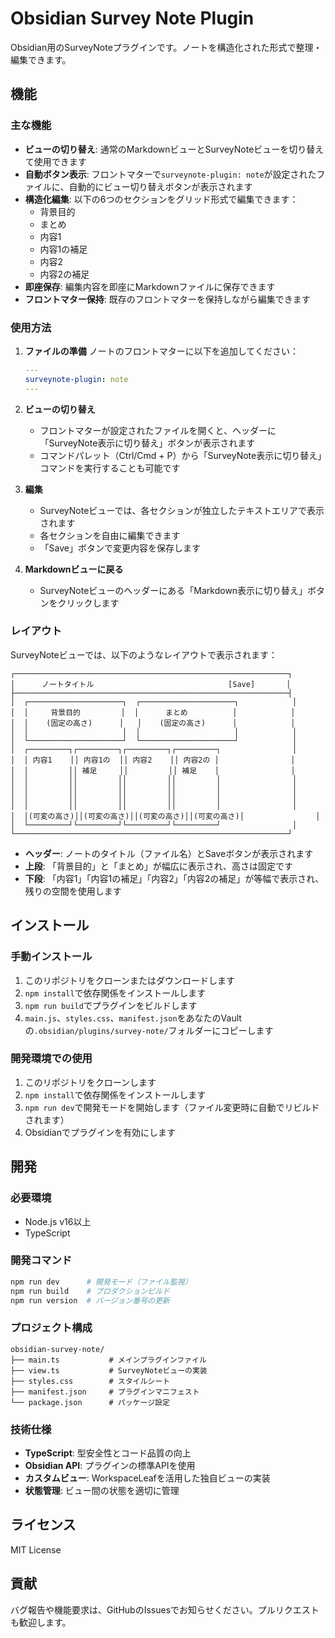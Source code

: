 # Obsidian Survey Note Plugin

Obsidian用のSurveyNoteプラグインです。ノートを構造化された形式で整理・編集できます。

## 機能

### 主な機能
- **ビューの切り替え**: 通常のMarkdownビューとSurveyNoteビューを切り替えて使用できます
- **自動ボタン表示**: フロントマターで`surveynote-plugin: note`が設定されたファイルに、自動的にビュー切り替えボタンが表示されます
- **構造化編集**: 以下の6つのセクションをグリッド形式で編集できます：
  - 背景目的
  - まとめ
  - 内容1
  - 内容1の補足
  - 内容2
  - 内容2の補足
- **即座保存**: 編集内容を即座にMarkdownファイルに保存できます
- **フロントマター保持**: 既存のフロントマターを保持しながら編集できます

### 使用方法

1. **ファイルの準備**
   ノートのフロントマターに以下を追加してください：
   ```yaml
   ---
   surveynote-plugin: note
   ---
   ```

2. **ビューの切り替え**
   - フロントマターが設定されたファイルを開くと、ヘッダーに「SurveyNote表示に切り替え」ボタンが表示されます
   - コマンドパレット（Ctrl/Cmd + P）から「SurveyNote表示に切り替え」コマンドを実行することも可能です

3. **編集**
   - SurveyNoteビューでは、各セクションが独立したテキストエリアで表示されます
   - 各セクションを自由に編集できます
   - 「Save」ボタンで変更内容を保存します

4. **Markdownビューに戻る**
   - SurveyNoteビューのヘッダーにある「Markdown表示に切り替え」ボタンをクリックします

### レイアウト

SurveyNoteビューでは、以下のようなレイアウトで表示されます：

```
┌─────────────────────────────────────────────────────────────┐
│      ノートタイトル                              [Save]       │
├─────────────────────────────────────────────────────────────┤
│  ┌─────────────────────┐  ┌─────────────────────┐            │
│  │     背景目的         │  │      まとめ          │            │
│  │    (固定の高さ)      │   │    (固定の高さ)      │            │
│  │                     │  │                     │            │
│  └─────────────────────┘  └─────────────────────┘            │
│  ┌─────────┐┌─────────┐┌─────────┐┌─────────┐                │
│  │ 内容1    ││ 内容1の  ││ 内容2    ││ 内容2の │                │
│  │         ││ 補足     ││         ││ 補足    │                │
│  │         ││         ││         ││         │                │
│  │         ││         ││         ││         │                │
│  │         ││         ││         ││         │                │
│  │         ││         ││         ││         │                │
│  │(可変の高さ)││(可変の高さ)││(可変の高さ)││(可変の高さ)│                │
│  └─────────┘└─────────┘└─────────┘└─────────┘                │
└─────────────────────────────────────────────────────────────┘
```

- **ヘッダー**: ノートのタイトル（ファイル名）とSaveボタンが表示されます
- **上段**: 「背景目的」と「まとめ」が幅広に表示され、高さは固定です
- **下段**: 「内容1」「内容1の補足」「内容2」「内容2の補足」が等幅で表示され、残りの空間を使用します

## インストール

### 手動インストール
1. このリポジトリをクローンまたはダウンロードします
2. `npm install`で依存関係をインストールします
3. `npm run build`でプラグインをビルドします
4. `main.js`、`styles.css`、`manifest.json`をあなたのVaultの`.obsidian/plugins/survey-note/`フォルダーにコピーします

### 開発環境での使用
1. このリポジトリをクローンします
2. `npm install`で依存関係をインストールします
3. `npm run dev`で開発モードを開始します（ファイル変更時に自動でリビルドされます）
4. Obsidianでプラグインを有効にします

## 開発

### 必要環境
- Node.js v16以上
- TypeScript

### 開発コマンド
```bash
npm run dev      # 開発モード（ファイル監視）
npm run build    # プロダクションビルド
npm run version  # バージョン番号の更新
```

### プロジェクト構成
```
obsidian-survey-note/
├── main.ts           # メインプラグインファイル
├── view.ts           # SurveyNoteビューの実装
├── styles.css        # スタイルシート
├── manifest.json     # プラグインマニフェスト
└── package.json      # パッケージ設定
```

### 技術仕様
- **TypeScript**: 型安全性とコード品質の向上
- **Obsidian API**: プラグインの標準APIを使用
- **カスタムビュー**: WorkspaceLeafを活用した独自ビューの実装
- **状態管理**: ビュー間の状態を適切に管理

## ライセンス

MIT License

## 貢献

バグ報告や機能要求は、GitHubのIssuesでお知らせください。プルリクエストも歓迎します。
